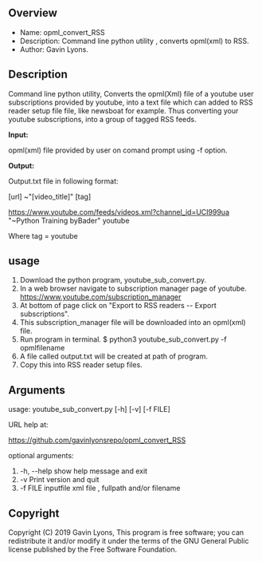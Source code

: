 Overview
--------------------------------------------
* Name: opml_convert_RSS
* Description: Command line python utility , converts opml(xml) to RSS.
* Author: Gavin Lyons.


Description
---------

Command line python utility, 
Converts the opml(Xml) file of a youtube user subscriptions provided by youtube, 
into a text file which can added to RSS reader setup file 
file, like newsboat for example. Thus converting your youtube subscriptions,
into a group of tagged RSS feeds.

**Input:**

opml(xml) file provided by user on comand prompt using -f option.

**Output:**

Output.txt file in following format:

[url] ~"[video_title]" [tag]

https://www.youtube.com/feeds/videos.xml?channel_id=UCI999ua  "~Python Training byBader"  youtube

Where tag = youtube

usage
--------

1. Download the python program, youtube_sub_convert.py.
2. In a web browser navigate to subscription manager page of youtube.
https://www.youtube.com/subscription_manager
3. At bottom of page click on "Export to RSS readers -- Export subscriptions".
4. This subscription_manager file will be downloaded into an opml(xml) file.
5. Run program in terminal. $ python3 youtube_sub_convert.py -f opmlfilename
6. A file called output.txt will be created at path of program. 
7. Copy this into RSS reader setup files.
 
 
Arguments
-------------

usage: youtube_sub_convert.py [-h] [-v] [-f FILE]

URL help at: 

https://github.com/gavinlyonsrepo/opml_convert_RSS

optional arguments:

1.  -h, --help  show  help message and exit
2.  -v          Print version and quit
3.   -f FILE     inputfile xml file , fullpath and/or filename



Copyright
-------------------

Copyright (C) 2019 Gavin Lyons, This program is free software; 
you can redistribute it and/or modify it under the terms of the 
GNU General Public license published by the Free Software Foundation.
